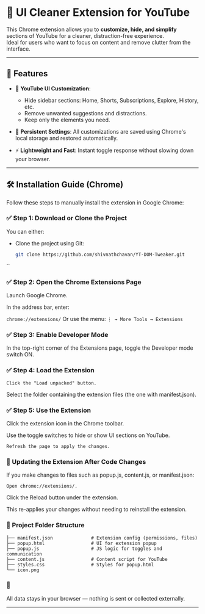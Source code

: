 # 🎯 UI Cleaner Extension for YouTube 
This Chrome extension allows you to **customize, hide, and simplify** sections of YouTube  for a cleaner, distraction-free experience.  
Ideal for users who want to focus on content and remove clutter from the interface.

---

## 🚀 Features

- 🎥 **YouTube UI Customization**:
  - Hide sidebar sections: Home, Shorts, Subscriptions, Explore, History, etc.
  - Remove unwanted suggestions and distractions.
  - Keep only the elements you need.

- 💾 **Persistent Settings**: All customizations are saved using Chrome's local storage and restored automatically.

- ⚡ **Lightweight and Fast**: Instant toggle response without slowing down your browser.

---

## 🛠 Installation Guide (Chrome)

Follow these steps to manually install the extension in Google Chrome:

### ✅ Step 1: Download or Clone the Project

You can either:

- Clone the project using Git:

  ```bash
  git clone https://github.com/shivnathchavan/YT-DOM-Tweaker.git
``
### ✅ Step 2: Open the Chrome Extensions Page
Launch Google Chrome.

In the address bar, enter:

```chrome://extensions/```
Or use the menu:
```⋮ → More Tools → Extensions```

### ✅ Step 3: Enable Developer Mode
In the top-right corner of the Extensions page, toggle the Developer mode switch ON.

### ✅ Step 4: Load the Extension
```Click the "Load unpacked" button.```

Select the folder containing the extension files (the one with manifest.json).

### ✅ Step 5: Use the Extension
Click the extension icon in the Chrome toolbar.

Use the toggle switches to hide or show UI sections on YouTube.

```Refresh the page to apply the changes.```

### 🔁 Updating the Extension After Code Changes
If you make changes to files such as popup.js, content.js, or manifest.json:

```Open chrome://extensions/.```

Click the Reload button under the extension.

This re-applies your changes without needing to reinstall the extension.

### 📁 Project Folder Structure
```📁 ui-cleaner-extension/
├── manifest.json              # Extension config (permissions, files)
├── popup.html                 # UI for extension popup
├── popup.js                   # JS logic for toggles and communication
├── content.js                 # Content script for YouTube
├── styles.css                 # Styles for popup.html
└── icon.png
```
### 🔐 

All data stays in your browser — nothing is sent or collected externally.


---
